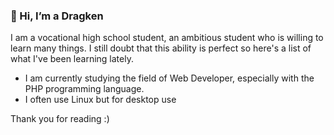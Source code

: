 ### 👋 Hi, I’m a Dragken

I am a vocational high school student, an ambitious student who is willing to learn many things.
I still doubt that this ability is perfect so here's a list of what I've been learning lately.

* I am currently studying the field of Web Developer, especially with the PHP programming language.
* I often use Linux but for desktop use

 Thank you for reading :)
